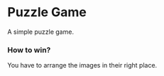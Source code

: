 # Puzzle Game
A simple puzzle game.
### How to win?
You have to arrange the images in their right place.
